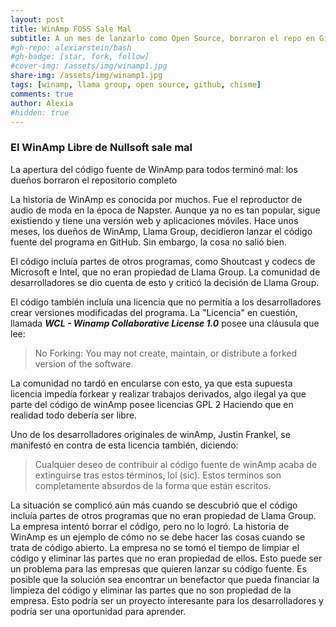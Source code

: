 ```yaml
---
layout: post
title: WinAmp FOSS Sale Mal
subtitle: A un mes de lanzarlo como Open Source, borraron el repo en GitHub. 
#gh-repo: alexiarstein/bash
#gh-badge: [star, fork, follow]
#cover-img: /assets/img/winamp1.jpg
share-img: /assets/img/winamp1.jpg
tags: [winamp, llama group, open source, github, chisme]
comments: true
author: Alexia
#hidden: true
---
```


### El WinAmp Libre de Nullsoft sale mal

La apertura del código fuente de WinAmp para todos terminó mal: los dueños borraron el repositorio completo

La historia de WinAmp es conocida por muchos. Fue el reproductor de audio de moda en la época de Napster. Aunque ya no es tan popular, sigue existiendo y tiene una versión web y aplicaciones móviles.
 Hace unos meses, los dueños de WinAmp, Llama Group, decidieron lanzar el código fuente del programa en GitHub. Sin embargo, la cosa no salió bien. 

El código incluía partes de otros programas, como Shoutcast y codecs de Microsoft e Intel, que no eran propiedad de Llama Group. La comunidad de desarrolladores se dio cuenta de esto y  criticó
 la decisión de Llama Group. 

El código también incluía una licencia que no permitía a los desarrolladores crear versiones modificadas del programa. 
La "Licencia" en cuestión, llamada _**WCL - Winamp Collaborative License 1.0**_ posee una cláusula que lee:

> No Forking: You may not create, maintain, or distribute a forked version of the software.

La comunidad no tardó en encularse con esto, ya que esta supuesta licencia impedía forkear y realizar trabajos derivados, algo ilegal ya que parte del código de winAmp posee licencias GPL 2
Haciendo que en realidad todo debería ser libre.

Uno de los desarrolladores originales de winAmp, Justin Frankel, se manifestó en contra de esta licencia también, diciendo:

> Cualquier deseo de contribuir al código fuente de winAmp acaba de extinguirse tras estos términos, lol (sic). Estos terminos son completamente absurdos de la forma que están escritos.

La situación se complicó aún más cuando se descubrió que el código incluía partes de otros programas que no eran propiedad de Llama Group. La empresa intentó borrar el código, pero no lo 
logró. La historia de WinAmp es un ejemplo de cómo no se debe hacer las cosas cuando se trata de código abierto. La empresa no se tomó el tiempo de limpiar el código y eliminar las partes que no 
eran propiedad de ellos. Esto puede ser un problema para las empresas que quieren lanzar su código fuente. Es posible que la solución sea encontrar un benefactor que pueda financiar la limpieza del 
código y eliminar las partes que no son propiedad de la empresa. Esto podría ser un proyecto interesante para los desarrolladores y podría ser una oportunidad para aprender.



